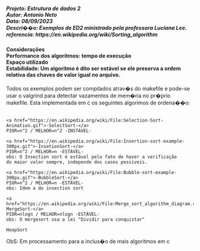 <div>
<h5>Projeto: Estrutura de dados 2</br>
Autor: Antonio Neto</br>
Data: 08/09/2023</br>
Descri��o: Exemplos de ED2 ministrado pela professora Luciana Lee.</br>
referencia: https://en.wikipedia.org/wiki/Sorting_algorithm</h5>

<h4>Considerações</br> 
Performance dos algoritmos: tempo de execução</br>
Espaço utilizado</br>
Estabilidade: Um algoritmo é dito ser estável se ele preserva a ordem relativa das chaves de valor igual no arquivo.</br></h4>
</div>

<div>
Todos os exemplos podem ser compilados atrav�s do makefile e pode-se 
usar o valgrind para detectar vazamentos de mem�ria no pr�prio makefile.
Esta implementada em c os seguintes algorimos de ordena��o:</br></br>

	<a href="https://en.wikipedia.org/wiki/File:Selection-Sort-Animation.gif">-SelectSort-</a>
	PIOR=n^2 / MELHOR=n^2 -INSTÁVEL-

	<a href="https://en.wikipedia.org/wiki/File:Insertion-sort-example-300px.gif">-InsetionSort-</a> 
	PIOR=n^2 / MELHOR=n -ESTÁVEL-
	obs: O Insection sort é estável pelo fato de haver a verificação
	do maior valor sempre, independe dos casos possiveis.

	<a href="https://en.wikipedia.org/wiki/File:Bubble-sort-example-300px.gif">-BubbleSort-</a> 
	PIOR=n^2 / MELHOR=n -ESTÁVEL-
	obs: Idem a do insection sort
	
	<a href="https://en.wikipedia.org/wiki/File:Merge_sort_algorithm_diagram.svg">-MergeSort-</a>
	PIOR=nlogn / MELHOR=nlogn -ESTÁVEL-
	obs: O mergesort usa a lei "Dividir para conquistar"

	HeapSort
ObS: Em processamento para a inclus�o de mais algoritmos em c
</div>